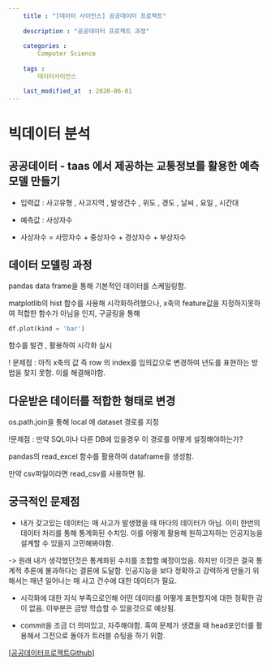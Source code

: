 ```yaml
---
    title : "[데이터 사이언스] 공공데이터 프로젝트"
     
    description : "공공데이터 프로젝트 과정"
    
    categories : 
        Computer Science
        
    tags :
        데이터사이언스

    last_modified_at  : 2020-06-01
---
```


# 빅데이터 분석 

## 공공데이터 - taas 에서 제공하는 교통정보를 활용한 예측모델 만들기

* 입력값 : 사고유형 , 사고지역 , 발생건수 , 위도 , 경도 , 날씨 , 요일 , 시간대

* 예측값 : 사상자수 

* 사상자수 = 사망자수 + 중상자수 + 경상자수 + 부상자수

## 데이터 모델링 과정
pandas data frame을 통해 기본적인 데이터를 스케일링함.

matplotlib의 hist 함수를 사용해 시각화하려했으나, x축의 feature값을 지정하지못하여 적합한 함수가 아님을 인지, 구글링을 통해 

```python
df.plot(kind = 'bar')
```
함수를 발견 , 활용하여 시각화 실시

! 문제점 : 아직 x축의 값 즉 row 의 index를 임의값으로 변경하여 년도를 표현하는 방법을 찾지 못함. 이를 해결해야함.

## 다운받은 데이터를 적합한 형태로 변경

os.path.join을 통해 local 에 dataset 경로를 지정

!문제점 : 만약 SQL이나 다른 DB에 있을경우 이 경로를 어떻게 설정해야하는가?

pandas의 read_excel 함수를 활용하여 dataframe을 생성함.

만약 csv파일이라면 read_csv를 사용하면 됨.

## 궁극적인 문제점

* 내가 갖고있는 데이터는 매 사고가 발생했을 때 마다의 데이터가 아님. 이미 한번의 데이터 처리를 통해 통계화된 수치임. 이를 어떻게 활용해 원하고자하는 인공지능을 설계할 수 있을지 고민해봐야함.

-> 원래 내가 생각했던것은 통계화된 수치를 조합할 예정이었음. 하지만 이것은 결국 통계적 추론에 불과하다는 결론에 도달함. 인공지능을 보다 정확하고 강력하게 만들기 위해서는 매년 일어나는 매 사고 건수에 대한 데이터가 필요.

* 시각화에 대한 지식 부족으로인해 어떤 데이터를 어떻게 표현할지에 대한 정확한 감이 없음. 이부분은 금방 학습할 수 있을것으로 예상됨.

* commit을 조금 더 의미있고, 자주해야함. 혹여 문제가 생겼을 때 head포인터를 활용해서 그전으로 돌아가 트러블 슈팅을 하기 위함.

[[공공데이터프로젝트Github]](https://github.com/YangDongJae/MachineLearning_Log)

